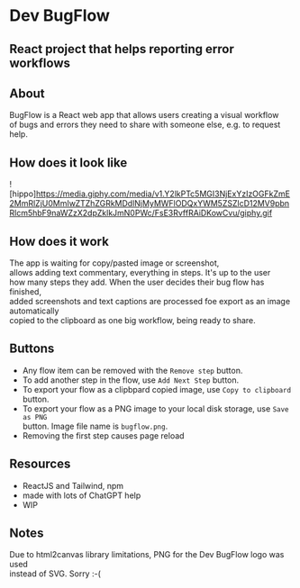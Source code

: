 # Dev BugFlow
## React project that helps reporting error workflows

## About
BugFlow is a React web app that allows users creating a visual workflow  
of bugs and errors they need to share with someone else, e.g. to request help.  

## How does it look like
![hippo]https://media.giphy.com/media/v1.Y2lkPTc5MGI3NjExYzIzOGFkZmE2MmRlZjU0MmIwZTZhZGRkMDdlNjMyMWFlODQxYWM5ZSZlcD12MV9pbnRlcm5hbF9naWZzX2dpZklkJmN0PWc/FsE3RvffRAiDKowCvu/giphy.gif

## How does it work
The app is waiting for copy/pasted image or screenshot,  
allows adding text commentary, everything in steps. It's up to the user  
how many steps they add. When the user decides their bug flow has finished,  
added screenshots and text captions are processed foe export as an image automatically  
copied to the clipboard as one big workflow, being ready to share.

## Buttons
- Any flow item can be removed with the ``Remove step`` button.
- To add another step in the flow, use ``Add Next Step`` button.
- To export your flow as a clipbpard copied image, use ``Copy to clipboard`` button.
- To export your flow as a PNG image to your local disk storage, use ``Save as PNG``  
  button. Image file name is ``bugflow.png``.
- Removing the first step causes page reload

## Resources
- ReactJS and Tailwind, npm
- made with lots of ChatGPT help
- WIP

## Notes
Due to html2canvas library limitations, PNG for the Dev BugFlow logo was used  
instead of SVG. Sorry :-(
